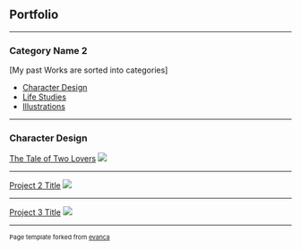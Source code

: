 ## Portfolio

---
### Category Name 2

[My past Works are sorted into categories]

- [Character Design](http://example.com/)
- [Life Studies](http://example.com/)
- [Illustrations](http://example.com/)
---

### Character Design 

[The Tale of Two Lovers](/sample_page)
<img src="images/dummy_thumbnail.jpg?raw=true"/>

---
[Project 2 Title](/pdf/sample_presentation.pdf)
<img src="images/dummy_thumbnail.jpg?raw=true"/>

---
[Project 3 Title](http://example.com/)
<img src="images/dummy_thumbnail.jpg?raw=true"/>

---
<p style="font-size:11px">Page template forked from <a href="https://github.com/evanca/quick-portfolio">evanca</a></p>
<!-- Remove above link if you don't want to attibute -->
